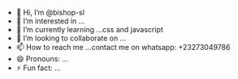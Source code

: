 - 👋 Hi, I’m @bishop-sl
- 👀 I’m interested in ...
- 🌱 I’m currently learning ...css and javascript
- 💞️ I’m looking to collaborate on ...
- 📫 How to reach me ...contact me on whatsapp: +23273049786
- 😄 Pronouns: ...
- ⚡ Fun fact: ...

<!---
bishop-sl/bishop-sl is a ✨ special ✨ repository because its `README.md` (this file) appears on your GitHub profile.
You can click the Preview link to take a look at your changes.
--->

